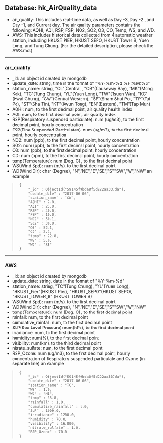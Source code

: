 ## Database: hk_AirQuality_data

- air_quality: This includes real-time data, as well as Day -3, Day -2 , and Day -1, and  Current day. The air quality parameters contains the following: AQHI, AQI, RSP, FSP, NO2, SO2, O3, CO, Temp, WS, and WD.
- AWS: This includes historical data collected from 4 automatic weather station, including HKUST PIER, HKUST SEPO, HKUST Tower B, Yuen Long, and Tung Chung. (For the detailed description, please check the AWS.md.)

***
### air_quality
  * _id: an object id created by mongodb
  * update_date: string, time in the format of "%Y-%m-%d %H:%M:%S"
  * station_name: string, "CL"(Central), "CB"(Causeway Bay), "MK"(Mong Kok),  "TC"(Tung Chung), "YL"(Yuen Long), "TW"(Tsuen Wan), "KC"(Kwai Chung), "CW"(Central Western), "SP"(Sham Shui Po), "TP"(Tai Po), "ST"(Sha Tin), "KT"(Kwun Tong), "EN"(Eastern), "TM"(Tap Mun)
  * AQHI: num, to the first decimal point, air quality health index
  * AQI: num, to the first decimal point, air quality index
  * RSP(Respiratory suspended particulate): num (ug/m3), to the first decimal point,  hourly concentration   
  * FSP(Fine Suspended Particulates): num (ug/m3), to the first decimal point,   hourly concentration
  * NO2: num (ppb), to the first decimal point,  hourly concentration  
  * SO2: num (ppb), to the first decimal point,  hourly concentration
  * O3: num (ppb), to the first decimal point,  hourly concentration
  * CO: num (ppm), to the first decimal point,  hourly concentration
  * temp(Temperature): num (Deg. C) , to the first decimal point 
  * WS(Wind Spd): num (m/s), to the first decimal point 
  * WD(Wind Dir): char (Degree), "N","NE","E","SE","S","SW","W","NW" 
an example
>      {
>          "_id" : ObjectId("59145f9bda8f5d922aa337da"),
>          "update_date" : "2017-06-06",
>          "station_name" : "CW",
>          "AQHI" : 2.0,
>          "AQI" : 23.0,
>          "RSP" : 40.0,
>          "FSP" : 10.0,
>          "NO2" : 50.1,
>          "SO2" : 30.0,
>          "O3" : 52.1,
>          "CO" : 2.1,
>          "temp" : 22.8,
>          "WS" : 5.0,
>          "WD" : "SE"
>      }

***
### AWS
  * _id: an object id created by mongodb
  * update_date: string, date in the format of "%Y-%m-%d"  
  * station_name: string, "TC"(Tung Chung), "YL"(Yuen Long),  "HKUST_Pier"(HKUST Pier), "HKUST_SEPO"(HKUST SEPO), "HKUST_TOWER_B" (HKUST TOWER B) 
  * WS(Wind Spd): num (m/s), to the first decimal point 
  * WD(Wind Dir): char (Degree), "N","NE","E","SE","S","SW","W","NW" 
  * temp(Temperature): num (Deg. C) , to the first decimal point 
  * rainfall: num, to the first decimal point 
  * cumulative_rainfall: num, to the first decimal point 
  * SLP(Sea Level Pressure): num(hPa), to the first decimal point
  * irradiance: num, to the first decimal point
  * humidity: num(%), to the first decimal point
  * visibility: num(km), to the third decimal point 
  * nitrate_sulfate: num, to the first decimal point  
  * RSP_Ozone: num (ug/m3), to the first decimal point, hourly concentration of Respiratory suspended particulate and Ozone (in separate line)
an example
>      {
>          "_id" : ObjectId("59145f9bda8f5d922aa337da"),
>          "update_date" : "2017-06-06",
>          "station_name" : "TC",
>          "WS" : 1.0,
>          "WD" : "NE",
>          "temp" : 33.8,
>          "rainfall" : 1.0,
>          "cumulative_rainfall" : 1.0,
>          "SLP" : 1009.0,
>          "irradiance" : 1200.0,
>          "humidity" : 70.0,
>          "visibility" : 16.000,
>          "nitrate_sulfate" : 1.0,
>          "RSP_Ozone" : 70.0
>      }


